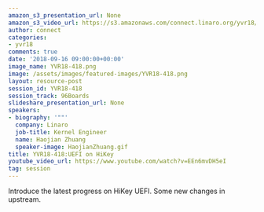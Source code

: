 ```yaml
---
amazon_s3_presentation_url: None
amazon_s3_video_url: https://s3.amazonaws.com/connect.linaro.org/yvr18/videos/yvr18-418.mp4
author: connect
categories:
- yvr18
comments: true
date: '2018-09-16 09:00:00+00:00'
image_name: YVR18-418.png
image: /assets/images/featured-images/YVR18-418.png
layout: resource-post
session_id: YVR18-418
session_track: 96Boards
slideshare_presentation_url: None
speakers:
- biography: '""'
  company: Linaro
  job-title: Kernel Engineer
  name: Haojian Zhuang
  speaker-image: HaojianZhuang.gif
title: YVR18-418:UEFI on HiKey
youtube_video_url: https://www.youtube.com/watch?v=EEn6mvDH5eI
tag: session
---
```


Introduce the latest progress on HiKey UEFI. Some new changes in upstream.
